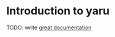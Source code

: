 # Introduction to yaru

TODO: write [great documentation](http://jacobian.org/writing/what-to-write/)
